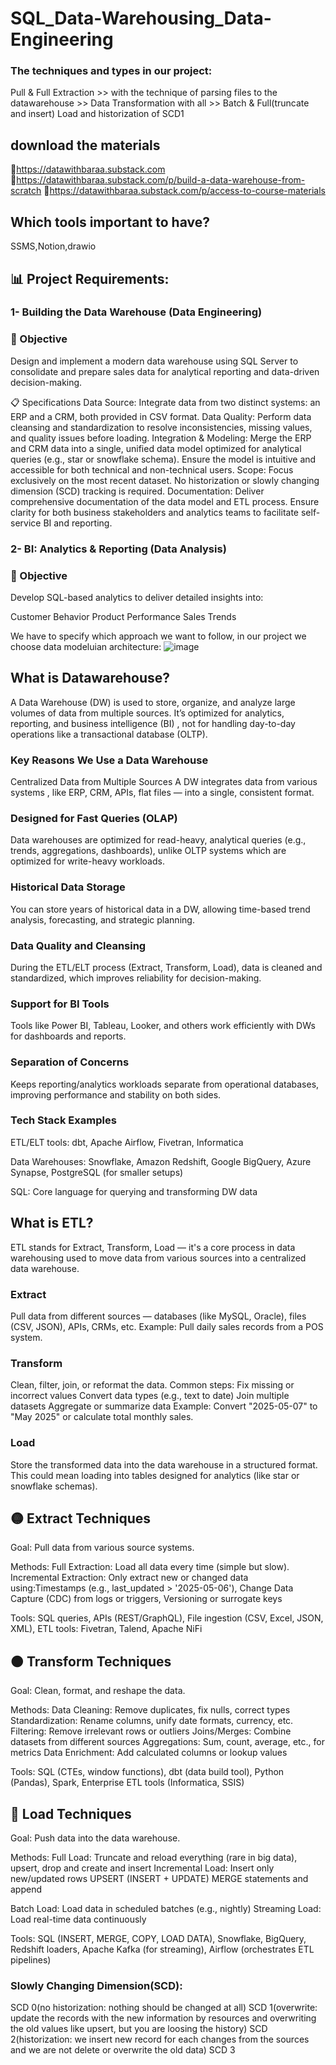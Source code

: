 # SQL_Data-Warehousing_Data-Engineering
### The techniques and types in our project:
Pull & Full Extraction >> with the technique of parsing files to the datawarehouse >> Data Transformation with all  >> Batch & Full(truncate and insert) Load and historization of SCD1
## download the materials
🔗https://datawithbaraa.substack.com
🔗https://datawithbaraa.substack.com/p/build-a-data-warehouse-from-scratch
🔗https://datawithbaraa.substack.com/p/access-to-course-materials
## Which tools important to have?
SSMS,Notion,drawio

## 📊 Project Requirements: 
### 1- Building the Data Warehouse (Data Engineering)
### 🎯 Objective
Design and implement a modern data warehouse using SQL Server to consolidate and prepare sales data for analytical reporting and data-driven decision-making.

📋 Specifications
Data Source: Integrate data from two distinct systems: an ERP and a CRM, both provided in CSV format.
Data Quality: Perform data cleansing and standardization to resolve inconsistencies, missing values, and quality issues before loading.
Integration & Modeling: Merge the ERP and CRM data into a single, unified data model optimized for analytical queries (e.g., star or snowflake schema).
Ensure the model is intuitive and accessible for both technical and non-technical users.
Scope: Focus exclusively on the most recent dataset.
No historization or slowly changing dimension (SCD) tracking is required.
Documentation: Deliver comprehensive documentation of the data model and ETL process.
Ensure clarity for both business stakeholders and analytics teams to facilitate self-service BI and reporting.
### 2- BI: Analytics & Reporting (Data Analysis)
### 🎯 Objective
Develop SQL-based analytics to deliver detailed insights into:

Customer Behavior
Product Performance
Sales Trends

We have to specify which approach we want to follow, in our project we choose data modeluian architecture:
![image](https://github.com/user-attachments/assets/7a796eb8-82f5-45a5-ae15-17fc7d335020)

## What is Datawarehouse?
A Data Warehouse (DW) is used to store, organize, and analyze large volumes of data from multiple sources. It’s optimized for analytics, reporting, and business intelligence (BI) , not for handling day-to-day operations like a transactional database (OLTP).
### Key Reasons We Use a Data Warehouse
Centralized Data from Multiple Sources
A DW integrates data from various systems , like ERP, CRM, APIs, flat files — into a single, consistent format.
### Designed for Fast Queries (OLAP)
Data warehouses are optimized for read-heavy, analytical queries (e.g., trends, aggregations, dashboards), unlike OLTP systems which are optimized for write-heavy workloads.
### Historical Data Storage
You can store years of historical data in a DW, allowing time-based trend analysis, forecasting, and strategic planning.
### Data Quality and Cleansing
During the ETL/ELT process (Extract, Transform, Load), data is cleaned and standardized, which improves reliability for decision-making.
### Support for BI Tools
Tools like Power BI, Tableau, Looker, and others work efficiently with DWs for dashboards and reports.
### Separation of Concerns
Keeps reporting/analytics workloads separate from operational databases, improving performance and stability on both sides.
### Tech Stack Examples
ETL/ELT tools: dbt, Apache Airflow, Fivetran, Informatica

Data Warehouses: Snowflake, Amazon Redshift, Google BigQuery, Azure Synapse, PostgreSQL (for smaller setups)

SQL: Core language for querying and transforming DW data
## What is ETL?
ETL stands for Extract, Transform, Load — it's a core process in data warehousing used to move data from various sources into a centralized data warehouse.

### Extract
Pull data from different sources — databases (like MySQL, Oracle), files (CSV, JSON), APIs, CRMs, etc.
Example: Pull daily sales records from a POS system.

### Transform
Clean, filter, join, or reformat the data.
Common steps:
Fix missing or incorrect values
Convert data types (e.g., text to date)
Join multiple datasets
Aggregate or summarize data
Example: Convert "2025-05-07" to "May 2025" or calculate total monthly sales.

### Load
Store the transformed data into the data warehouse in a structured format.
This could mean loading into tables designed for analytics (like star or snowflake schemas).

## 🟡 Extract Techniques
Goal: Pull data from various source systems.

Methods:
Full Extraction: Load all data every time (simple but slow).
Incremental Extraction: Only extract new or changed data using:Timestamps (e.g., last_updated > '2025-05-06'), Change Data Capture (CDC) from logs or triggers, Versioning or surrogate keys

Tools:
SQL queries, APIs (REST/GraphQL), File ingestion (CSV, Excel, JSON, XML), ETL tools: Fivetran, Talend, Apache NiFi

## 🟠 Transform Techniques
Goal: Clean, format, and reshape the data.

Methods:
Data Cleaning: Remove duplicates, fix nulls, correct types
Standardization: Rename columns, unify date formats, currency, etc.
Filtering: Remove irrelevant rows or outliers
Joins/Merges: Combine datasets from different sources
Aggregations: Sum, count, average, etc., for metrics
Data Enrichment: Add calculated columns or lookup values

Tools:
SQL (CTEs, window functions), dbt (data build tool), Python (Pandas), Spark, Enterprise ETL tools (Informatica, SSIS)

## 🔵 Load Techniques
Goal: Push data into the data warehouse.

Methods:
Full Load: Truncate and reload everything (rare in big data), upsert, drop and create and insert
Incremental Load: Insert only new/updated rows
UPSERT (INSERT + UPDATE)
MERGE statements and append

Batch Load: Load data in scheduled batches (e.g., nightly)
Streaming Load: Load real-time data continuously

Tools:
SQL (INSERT, MERGE, COPY, LOAD DATA), Snowflake, BigQuery, Redshift loaders, Apache Kafka (for streaming), Airflow (orchestrates ETL pipelines)
### Slowly Changing Dimension(SCD):
SCD 0(no historization: nothing should be changed at all)
SCD 1(overwrite: update the records with the new information by resources and overwriting the old values like upsert, but you are loosing the history)
SCD 2(historization: we insert new record for each changes from the sources and we are not delete or overwrite the old data)
SCD 3

